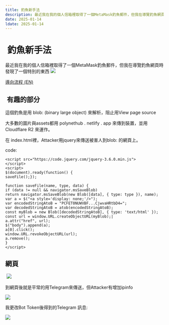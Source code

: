 ```yaml
---
title: 釣魚新手法
description: 最近我在我的個人信箱裡取得了一個MetaMask釣魚郵件，但我在導覽釣魚網頁時發現了一個特別的東西
date: 2025-01-14
ldate: 2025-01-14
---
```

#  釣魚新手法
最近我在我的個人信箱裡取得了一個MetaMask釣魚郵件，但我在導覽釣魚網頁時發現了一個特別的東西
![](https://1qz92oj9ol.ufs.sh/f/CCLPSN5W2HD5lLpNwYV7tjKOZHLrAGbUcdNWuefTgPspQa8k)

[導向流程 (EN)](https://urlscan.io/result/a5980c31-86e2-4841-be73-9079c4dd79ea/#transactions) 

##  有趣的部分
這個釣魚是用 blob: (binary large object) 來解析，阻止用View page source

大多數的圖片與assets都用 polynethub . netlify . app 來傳到裝置，並用 Cloudflare R2 來運作。

在 index.html裡，Attacker用jquery來傳送被害人到blob: 的網頁上。

code: 
```
<script src="https://code.jquery.com/jquery-3.6.0.min.js">
</script>
<script>
$(document).ready(function() {
saveFile();});

function saveFile(name, type, data) {
if (data != null && navigator.msSaveBlob)
return navigator.msSaveBlob(new Blob([data], { type: type }), name);
var a = $("<a style='display: none;'/>");
var encodedStringAtoB = "PCFET0NUWVBF...CjwvaHRtbD4=";
var decodedStringAtoB = atob(encodedStringAtoB);
const myBlob = new Blob([decodedStringAtoB], { type: 'text/html' });
const url = window.URL.createObjectURL(myBlob);|
a.attr("href", url);
$("body").append(a);
a[0].click();
window.URL.revokeObjectURL(url);
a.remove();
}
</script>
```
## 網頁

 ![](https://1qz92oj9ol.ufs.sh/f/CCLPSN5W2HD5GPtP9TiCp1MaquLXiHKkfB2O7ZVhPI9xjDzS)

 
到網頁後就是平常的用Telegram來傳送，但Attacker有增加ipinfo


![](https://1qz92oj9ol.ufs.sh/f/CCLPSN5W2HD5JYKOx4NnsGrSAZ5CLplKfRB3xmED1ovdF07Q)

我更改Bot Token後得到的Telegram 訊息:


![](https://1qz92oj9ol.ufs.sh/f/CCLPSN5W2HD5Wyo9PytHLzPys01vAgOGKaduwXt2bNYVQ7Bp)



